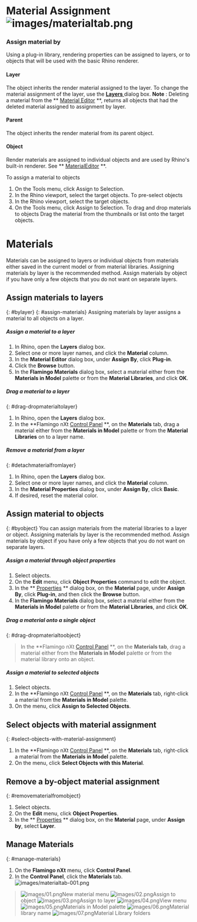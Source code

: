 ---
---

# Material Assignment ![images/materialtab.png](images/materialtab.png)


### Assign material by
Using a plug-in library, rendering properties can be assigned to layers, or to objects that will be used with the basic Rhino renderer.

#### Layer
The object inherits the render material assigned to the layer. To change the material assignment of the layer, use the [ **Layers** ](layer.html) dialog box.
 **Note** : Deleting a material from the ** [Material Editor](materialeditor.html) **, returns all objects that had the deleted material assigned to assignment by layer.

#### Parent
The object inherits the render material from its parent object.

#### Object
Render materials are assigned to individual objects and are used by Rhino's built-in renderer.
See ** [MaterialEditor](materialeditor.html) **.


To assign a material to objects
1.	On the Tools menu, click Assign to Selection.
2.	In the Rhino viewport, select the target objects.
To pre-select objects
1.	In the Rhino viewport, select the target objects.
2.	On the Tools menu, click Assign to Selection.
To drag and drop materials to objects
Drag the material from the thumbnails or list onto the target objects.

# Materials
Materials can be assigned to layers or individual objects from materials either saved in the current model or from material libraries.
Assigning materials by layer is the recommended method. Assign materials by object if you have only a few objects that you do not want on separate layers.

## Assign materials to layers
{: #bylayer}
{: #assign-materials}
Assigning materials by layer assigns a material to all objects on a layer.

##### Assign a material to a layer
1. In Rhino, open the **Layers** dialog box.
1. Select one or more layer names, and click the **Material** column.
1. In the **Material Editor** dialog box, under **Assign By**, click **Plug-in**.
1. Click the **Browse** button.
1. In the **Flamingo Materials** dialog box, select a material either from the **Materials in Model** palette or from the **Material Libraries**, and click **OK**.

##### Drag a material to a layer
{: #drag-dropmaterialtolayer}
1. In Rhino, open the **Layers** dialog box.
1. In the **Flamingo nXt [Control Panel](welcome.html#control-panel) **, on the **Materials** tab, drag a material either from the **Materials in Model** palette or from the **Material Libraries** on to a layer name.

##### Remove a material from a layer
{: #detachmaterialfromlayer}
1. In Rhino, open the **Layers** dialog box.
1. Select one or more layer names, and click the **Material** column.
1. In the **Material Properties** dialog box, under **Assign By**, click **Basic**.
1. If desired, reset the material color.

## Assign material to objects
{: #byobject}
You can assign materials from the material libraries to a layer or object.
Assigning materials by layer is the recommended method. Assign materials by object if you have only a few objects that you do not want on separate layers.

##### Assign a material through object properties
1. Select objects.
1. On the **Edit** menu, click **Object Properties** command to edit the object.
1. In the ** [Properties](properties-object.html) ** dialog box, on the **Material** page, under **Assign By**, click **Plug-in**, and then click the **Browse** button.
1. In the **Flamingo Materials** dialog box, select a material either from the **Materials in Model** palette or from the **Material Libraries**, and click **OK**.

##### Drag a material onto a single object
{: #drag-dropmaterialtoobject}

>In the **Flamingo nXt [Control Panel](welcome.html#control-panel) **, on the **Materials tab**, drag a material either from the **Materials in Model** palette or from the material library onto an object.

##### Assign a material to selected objects
1. Select objects.
1. In the **Flamingo nXt [Control Panel](welcome.html#control-panel) **, on the **Materials** tab, right-click a material from the **Materials in Model** palette.
1. On the menu, click **Assign to Selected Objects**.

## Select objects with material assignment
{: #select-objects-with-material-assignment}
1. In the **Flamingo nXt [Control Panel](welcome.html#control-panel) **, on the **Materials** tab, right-click a material from the **Materials in Model** palette.
1. On the menu, click **Select Objects with this Material**.

## Remove a by-object material assignment
{: #removematerialfromobject}
1. Select objects.
1. On the **Edit** menu, click **Object Properties**.
1. In the ** [Properties](properties-object.html) ** dialog box, on the **Material** page, under **Assign by**, select **Layer**.

## Manage Materials
{: #manage-materials}
1. On the **Flamingo nXt** menu, click **Control Panel**.
1. In the **Control Panel**, click the **Materials** tab.
&#160;
![images/materialtab-001.png](images/materialtab-001.png)

>![images/01.png](images/01.png)New material menu
>![images/02.png](images/02.png)Assign to object
>![images/03.png](images/03.png)Assign to layer
>![images/04.png](images/04.png)View menu
>![images/05.png](images/05.png)Materials in Model palette
>![images/06.png](images/06.png)Material library name
>![images/07.png](images/07.png)Material Library folders
